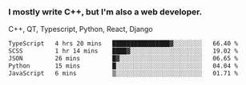 <h3>I mostly write C++, but I'm also a web developer.</h3>
<p>C++, QT, Typescript, Python, React, Django</p>

<!--START_SECTION:waka-->

```txt
TypeScript   4 hrs 20 mins   ████████████████▓░░░░░░░░   66.40 %
SCSS         1 hr 14 mins    ████▓░░░░░░░░░░░░░░░░░░░░   19.02 %
JSON         26 mins         █▓░░░░░░░░░░░░░░░░░░░░░░░   06.65 %
Python       15 mins         █░░░░░░░░░░░░░░░░░░░░░░░░   04.04 %
JavaScript   6 mins          ▒░░░░░░░░░░░░░░░░░░░░░░░░   01.71 %
```

<!--END_SECTION:waka-->
